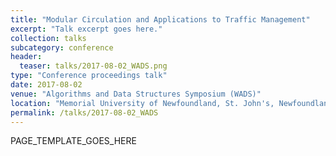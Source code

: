 ```yaml
---
title: "Modular Circulation and Applications to Traffic Management"
excerpt: "Talk excerpt goes here."
collection: talks
subcategory: conference
header: 
  teaser: talks/2017-08-02_WADS.png
type: "Conference proceedings talk"
date: 2017-08-02
venue: "Algorithms and Data Structures Symposium (WADS)"
location: "Memorial University of Newfoundland, St. John's, Newfoundland, Canada "
permalink: /talks/2017-08-02_WADS
---
```


PAGE_TEMPLATE_GOES_HERE
